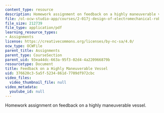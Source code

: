 ```yaml
---
content_type: resource
description: Homework assignment on feedback on a highly maneuverable vessel.
file: /ol-ocw-studio-app/courses/2-017j-design-of-electromechanical-robotic-systems-fall-2009/376620c35a5f5234861d7709df972cbc_MIT2_017JF09_p44.pdf
file_size: 212739
file_type: application/pdf
learning_resource_types:
- Assignments
license: https://creativecommons.org/licenses/by-nc-sa/4.0/
ocw_type: OCWFile
parent_title: Assignments
parent_type: CourseSection
parent_uid: 93ea44dc-663a-95f3-02d4-4a220966879b
resourcetype: Document
title: Feedback on a Highly Maneuverable Vessel
uid: 376620c3-5a5f-5234-861d-7709df972cbc
video_files:
  video_thumbnail_file: null
video_metadata:
  youtube_id: null
---
```

Homework assignment on feedback on a highly maneuverable vessel.